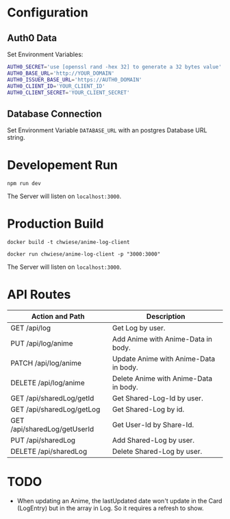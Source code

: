 # Configuration

## Auth0 Data

Set Environment Variables:

```bash
AUTH0_SECRET='use [openssl rand -hex 32] to generate a 32 bytes value'
AUTH0_BASE_URL='http://YOUR_DOMAIN'
AUTH0_ISSUER_BASE_URL='https://AUTH0_DOMAIN'
AUTH0_CLIENT_ID='YOUR_CLIENT_ID'
AUTH0_CLIENT_SECRET='YOUR_CLIENT_SECRET'
```

## Database Connection

Set Environment Variable `DATABASE_URL` with an postgres Database URL string.

# Developement Run

```
npm run dev
```

The Server will listen on `localhost:3000`.

# Production Build

```
docker build -t chwiese/anime-log-client
```

```
docker run chwiese/anime-log-client -p "3000:3000"
```

The Server will listen on `localhost:3000`.

# API Routes

| Action and Path              | Description                           |
| ---------------------------- | ------------------------------------- |
| GET /api/log                 | Get Log by user.                      |
| PUT /api/log/anime           | Add Anime with Anime-Data in body.    |
| PATCH /api/log/anime         | Update Anime with Anime-Data in body. |
| DELETE /api/log/anime        | Delete Anime with Anime-Data in body. |
| GET /api/sharedLog/getId     | Get Shared-Log-Id by user.            |
| GET /api/sharedLog/getLog    | Get Shared-Log by id.                 |
| GET /api/sharedLog/getUserId | Get User-Id by Share-Id.              |
| PUT /api/sharedLog           | Add Shared-Log by user.               |
| DELETE /api/sharedLog        | Delete Shared-Log by user.            |

# TODO

-   When updating an Anime, the lastUpdated date won't update in the Card (LogEntry) but in the array in Log. So it requires a refresh to show.
